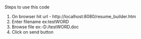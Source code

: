 Steps to use this code
1. On browser hit url - http://localhost:8080/resume_builder.htm
2. Enter filename ex:testWORD
3. Browse file ex:-D:/testWORD.doc
4. Click on send button
